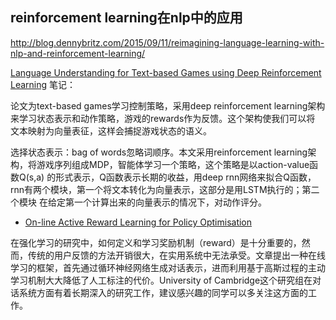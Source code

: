 ## reinforcement learning在nlp中的应用

http://blog.dennybritz.com/2015/09/11/reimagining-language-learning-with-nlp-and-reinforcement-learning/

[Language Understanding for Text-based Games using Deep Reinforcement Learning](http://people.csail.mit.edu/karthikn/pdfs/mud-play15.pdf)
笔记：

论文为text-based games学习控制策略，采用deep reinforcement learning架构来学习状态表示和动作策略，游戏的rewards作为反馈。这个架构使我们可以将
文本映射为向量表征，这样会捕捉游戏状态的语义。

选择状态表示：bag of words忽略词顺序。本文采用reinforcement learning架构，将游戏序列组成MDP，智能体学习一个策略，这个策略是以action-value函数Q(s,a)
的形式表示，Q函数表示长期的收益，用deep rnn网络来拟合Q函数，rnn有两个模块，第一个将文本转化为向量表示，这部分是用LSTM执行的；第二个模块
在给定第一个计算出来的向量表示的情况下，对动作评分。

 - [On-line Active Reward Learning for Policy Optimisation](https://arxiv.org/pdf/1605.07669v2.pdf)

在强化学习的研究中，如何定义和学习奖励机制（reward）是十分重要的，然而，传统的用户反馈的方法开销很大，在实用系统中无法承受。文章提出一种在线学习的框架，首先通过循环神经网络生成对话表示，进而利用基于高斯过程的主动学习机制大大降低了人工标注的代价。University of Cambridge这个研究组在对话系统方面有着长期深入的研究工作，建议感兴趣的同学可以多关注这方面的工作。
